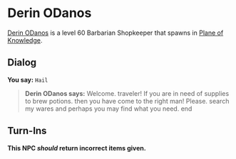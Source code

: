 # Derin ODanos



[Derin ODanos](/npc/202323) is a level 60 Barbarian Shopkeeper that spawns in [Plane of Knowledge](/zone/202).



## Dialog

**You say:** `Hail`



>**Derin ODanos says:** Welcome. traveler! If you are in need of supplies to brew potions. then you have come to the right man! Please. search my wares and perhaps you may find what you need.
end



## Turn-Ins



**This NPC *should* return incorrect items given.**





